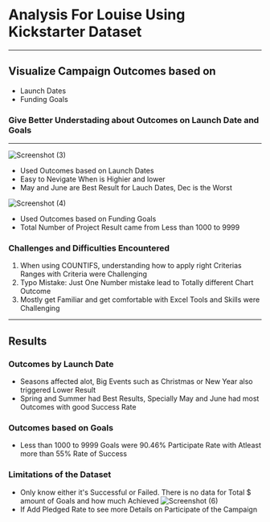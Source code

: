 # Analysis For Louise Using Kickstarter Dataset
---
## Visualize Campaign Outcomes based on
-  Launch Dates
-  Funding Goals
### Give Better Understading about Outcomes on Launch Date and Goals

---
![Screenshot (3)](https://user-images.githubusercontent.com/111443997/186808538-4ca6bd46-ae46-463c-b160-b237cb33d057.png)
- Used Outcomes based on Launch Dates 
- Easy to Nevigate When is Highier and lower
- May and June are Best Result for Lauch Dates, Dec is the Worst


![Screenshot (4)](https://user-images.githubusercontent.com/111443997/186810336-865b2f81-d53b-47ed-8e2f-3f9719da8f87.png)
- Used Outcomes based on Funding Goals
- Total Number of Project Result came from Less than 1000 to 9999

### Challenges and Difficulties Encountered
  1.  When using COUNTIFS, understanding how to apply right Criterias Ranges with Criteria were Challenging
  2.  Typo Mistake: Just One Number mistake lead to Totally different Chart Outcome
  3.  Mostly get Familiar and get comfortable with Excel Tools and Skills were Challenging

---
## Results
  ### Outcomes by Launch Date
  -  Seasons affected alot, Big Events such as Christmas or New Year also triggered Lower Result
  -  Spring and Summer had Best Results, Specially May and June had most Outcomes with good Success Rate
  ### Outcomes based on Goals
  -   Less than 1000 to 9999 Goals were 90.46% Participate Rate with Atleast more than 55% Rate of Success
  ### Limitations of the Dataset
  -  Only know either it's Successful or Failed.  There is no data for Total $ amount of Goals and how much Achieved
![Screenshot (6)](https://user-images.githubusercontent.com/111443997/187043106-fad36ed7-5c38-4eb4-833d-3879c7a869b0.png)
  -  If Add Pledged Rate to see more Details on Participate of the Campaign
